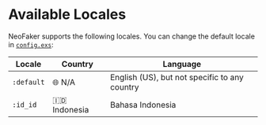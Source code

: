 # Available Locales

NeoFaker supports the following locales. You can change the default locale in
[`config.exs`](getting-started.html#configuration):

| Locale     | Country        | Language                                      |
| ---------- | -------------- | --------------------------------------------- |
| `:default` | 🌐 N/A         | English (US), but not specific to any country |
| `:id_id`   | 🇮🇩 Indonesia   | Bahasa Indonesia                              |
